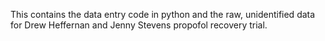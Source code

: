 This contains the data entry code in python and the raw, unidentified data for Drew Heffernan and Jenny Stevens propofol recovery trial.